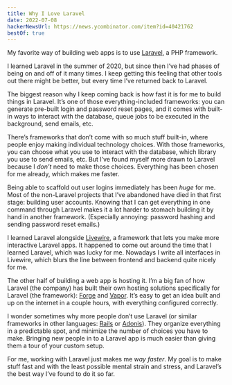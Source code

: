 ```yaml
---
title: Why I Love Laravel
date: 2022-07-08
hackerNewsUrl: https://news.ycombinator.com/item?id=40421762
bestOf: true
---
```


My favorite way of building web apps is to use [Laravel](https://laravel.com), a PHP framework.

I learned Laravel in the summer of 2020, but since then I’ve had phases of being on and off of it many times. I keep getting this feeling that other tools out there might be better, but every time I’ve returned back to Laravel.

The biggest reason why I keep coming back is how fast it is for me to build things in Laravel. It’s one of those everything-included frameworks: you can generate pre-built login and password reset pages, and it comes with built-in ways to interact with the database, queue jobs to be executed in the background, send emails, etc.

There’s frameworks that don’t come with so much stuff built-in, where people enjoy making individual technology choices. With those frameworks, you can choose what you use to interact with the database, which library you use to send emails, etc. But I’ve found myself more drawn to Laravel because I _don’t_ need to make those choices. Everything has been chosen for me already, which makes me faster.

Being able to scaffold out user logins immediately has been _huge_ for me. Most of the non-Laravel projects that I’ve abandoned have died in that first stage: building user accounts. Knowing that I can get everything in one command through Laravel makes it a lot harder to stomach building it by hand in another framework. (Especially annoying: password hashing and sending password reset emails.)

I learned Laravel alongside [Livewire](https://laravel-livewire.com), a framework that lets you make more interactive Laravel apps. It happened to come out around the time that I learned Laravel, which was lucky for me. Nowadays I write all interfaces in Livewire, which blurs the line between frontend and backend quite nicely for me.

The other half of building a web app is hosting it. I’m a big fan of how Laravel (the company) has built their own hosting solutions specifically for Laravel (the framework): [Forge](https://forge.laravel.com) and [Vapor](https://vapor.laravel.com). It’s easy to get an idea built and up on the internet in a couple hours, with everything configured correctly.

I wonder sometimes why more people don’t use Laravel (or similar frameworks in other languages: [Rails](https://rubyonrails.org) or [Adonis](https://adonisjs.com)). They organize everything in a predictable spot, and minimize the number of choices you have to make. Bringing new people in to a Laravel app is much easier than giving them a tour of your custom setup.

For me, working with Laravel just makes me _way faster_. My goal is to make stuff fast and with the least possible mental strain and stress, and Laravel’s the best way I’ve found to do it so far.
